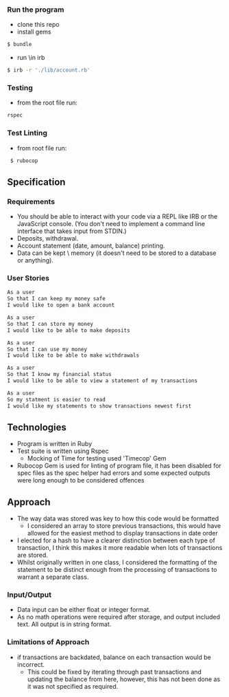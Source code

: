 

### Run the program
- clone this repo
- install gems
```bash
$ bundle
```
- run \in irb
```bash
$ irb -r './lib/account.rb'
```

### Testing
- from the root file run:
```bash
rspec
```
### Test Linting
- from root file run:
```bash
 $ rubocop
 ```

## Specification

### Requirements

* You should be able to interact with your code via a REPL like IRB or the JavaScript console.  (You don't need to implement a command line interface that takes input from STDIN.)
* Deposits, withdrawal.
* Account statement (date, amount, balance) printing.
* Data can be kept \ memory (it doesn't need to be stored to a database or anything).

### User Stories
```bash
As a user
So that I can keep my money safe
I would like to open a bank account
```

```bash
As a user
So that I can store my money
I would like to be able to make deposits
```

```bash
As a user 
So that I can use my money
I would like to be able to make withdrawals
```

```bash
As a user
So that I know my financial status
I would like to be able to view a statement of my transactions
```

```bash
As a user
So my statment is easier to read
I would like my statements to show transactions newest first
```

## Technologies
- Program is written in Ruby
- Test suite is written using Rspec
  - Mocking of Time for testing used 'Timecop' Gem
- Rubocop Gem is used for linting of program file, it has been disabled for spec files as the spec helper had errors and some expected outputs were long enough to be considered offences

## Approach
- The way data was stored was key to how this code would be formatted
  - I considered an array to store previous transactions, this would have allowed for the easiest method to display transactions in date order
- I elected for a hash to have a clearer distinction between each type of transaction, I think this makes it more readable when lots of transactions are stored.
- Whilst originally written in one class, I considered the formatting of the statement to be distinct enough from the processing of transactions to warrant a separate class. 

### Input/Output
- Data input can be either float or integer format. 
- As no math operations were required after storage, and output included text. All output is in string format. 

### Limitations of Approach
- if transactions are backdated, balance on each transaction would be incorrect. 
  - This could be fixed by iterating through past transactions and updating the balance from here, however, this has not been done as it was not specified as required.